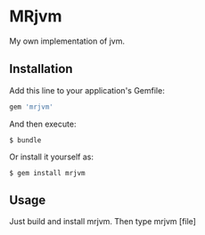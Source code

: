 # MRjvm

My own implementation of jvm.

## Installation

Add this line to your application's Gemfile:

```ruby
gem 'mrjvm'
```

And then execute:

    $ bundle

Or install it yourself as:

    $ gem install mrjvm 

## Usage

Just build and install mrjvm. Then type mrjvm [file]
